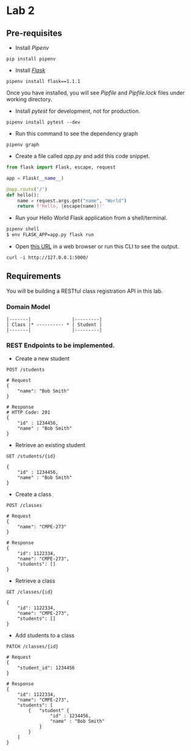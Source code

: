 # Lab 2

## Pre-requisites

* Install _Pipenv_

```
pip install pipenv
```

* Install _[Flask](https://palletsprojects.com/p/flask/)_

```
pipenv install flask==1.1.1
```

Once you have installed, you will see _Pipfile_ and _Pipfile.lock_ files under working directory.

* Install _pytest_ for development, not for production.

```
pipenv install pytest --dev
```

* Run this command to see the dependency graph

```
pipenv graph
```

* Create a file called _app.py_ and add this code snippet.

```python
from flask import Flask, escape, request

app = Flask(__name__)

@app.route('/')
def hello():
    name = request.args.get("name", "World")
    return f'Hello, {escape(name)}!'
```

* Run your Hello World Flask application from a shell/terminal.

```sh
pipenv shell
$ env FLASK_APP=app.py flask run
```

* Open [this URL](http://127.0.0.1:5000/) in a web browser or run this CLI to see the output.

```
curl -i http://127.0.0.1:5000/
```

## Requirements

You will be building a RESTful class registration API in this lab.

### Domain Model

```
|-------|               |---------|
| Class |* ---------- * | Student |
|-------|               |---------|
```

### REST Endpoints to be implemented.

* Create a new student

```
POST /students

# Request
{
    "name": "Bob Smith"
}

# Response
# HTTP Code: 201
{
    "id" : 1234456,
    "name" : "Bob Smith"
}
```

* Retrieve an existing student

```
GET /students/{id}

{
    "id" : 1234456,
    "name" : "Bob Smith"
}
```

* Create a class

```
POST /classes

# Request
{
    "name": "CMPE-273"
}

# Response
{
    "id": 1122334,
    "name": "CMPE-273",
    "students": []
}
```

* Retrieve a class

```
GET /classes/{id}

{
    "id": 1122334,
    "name": "CMPE-273",
    "students": []
}
```

* Add students to a class

```
PATCH /classes/{id}

# Request
{
    "student_id": 1234456
}

# Response
{
    "id": 1122334,
    "name": "CMPE-273",
    "students": [
        {   "student" {
                "id" : 1234456,
                "name" : "Bob Smith"
            }
        }
    ]
}

```



